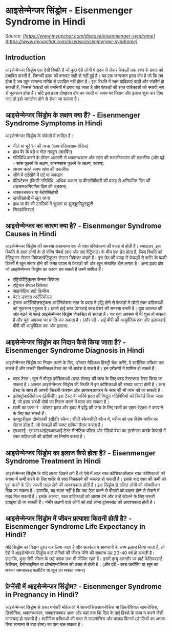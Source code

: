 # आइसेन्मेन्जर सिंड्रोम - Eisenmenger Syndrome in Hindi
_Source: [https://www.myupchar.com/disease/eisenmenger-syndrome](https://www.myupchar.com/disease/eisenmenger-syndrome)_

## Introduction
आइसेन्मेन्जर सिंड्रोम एक ऐसी स्थिति है जो कुछ ऐसे लोगों में हृदय से लेकर फेफड़ों तक रक्त के प्रवाह को प्रभावित करती है, जिनकी हृदय की बनावट सही से नहीं हुई है। य​ह एक जन्मजात हृदय दोष है जो कि तब होता है जब खून सामान्य तरीके से प्रवाहित नहीं होता है। इस स्थिति में रक्त वाहिकाएं कड़ी और संकीर्ण हो सकती हैं, जिससे फेफड़ों की धमनियों में दबाव बढ़ जाता है और फेफड़ों की रक्त वाहिकाओं को स्थायी रूप से नुकसान होता है।
यदि इस हृदय दोषहृदय दोष का जल्दी या समय पर निदान और इलाज शुरू कर दिया जाए तो इसे जानलेवा होने से रोका जा सकता है।

## आइसेन्मेन्जर सिंड्रोम के लक्षण क्या हैं? - Eisenmenger Syndrome Symptoms in Hindi
आइसेन्मेन्जर सिंड्रोम के संकेतों में शामिल हैं :
- नीले या भूरे रंग की त्वचा (सायनोसिससायनोसिस)
- हाथ पैर के बड़े व गोल नाखून (क्लबिंग)
- गतिविधि करने के दौरान आसानी से थकानथकान और सांस की तकलीफसांस की तकलीफ (और पढ़ें - सांस फूलने के लक्षण, कारणसांस फूलने के लक्षण, कारण)
- आराम करते समय सांस की तकलीफ
- सीने में दर्दसीने में दर्द या जकड़न
- पैल्पिटेशन (किसी गतिविधि, अधिक थकान या बीमारीबीमारी की वजह से अनियमित दिल की धड़कनअनियमित दिल की धड़कन)
- चक्करचक्कर या बेहोशीबेहोशी
- खांसीखांसी में खून आना
- हाथ या पैर की उंगलियों में सुन्नता या झुनझुनीझुनझुनी
- सिरदर्दसिरदर्द

## आइसेन्मेन्जर का कारण क्या है? - Eisenmenger Syndrome Causes in Hindi
आइसेन्मेन्जर सिंड्रोम की समस्या असामान्य रूप से रक्त परिसंचरण की वजह से होती है। ज्यादातर, इस स्थिति से ग्रस्त लोगों के दो पंपिंग चैंबर्स (बाएं और दाएं वेंट्रिकल) के बीच एक छेद होता है, जिस स्थिति को वेंट्रिकुलर सेप्टल डिफेक्टवेंट्रिकुलर सेप्टल डिफेक्ट कहते हैं। इस छेद की वजह से फेफड़ों से शरीर के बाकी हिस्सों में खून संचार होने की जगह वापस से फेफड़ों की ओर खून संचारित होने लगता है।
अन्य हृदय दोष जो आइसेन्मेन्जर सिंड्रोम का कारण बन सकते हैं उनमें शामिल हैं :
- एट्रियोवेंट्रिकुलर कैनल डिफेक्ट
- एट्रियल सेप्टल डिफेक्ट
- साइनोटिक हार्ट डिजीज
- पेटंट डक्टस आर्टेरियोसस
- ट्रंकस आर्टेरियोससट्रंकस आर्टेरियोसस
रक्त के प्रवाह में वृद्धि होने से फेफड़ों में छोटी रक्त वाहिकाओं को नुकसान पहुंचता है। इससे हाई ब्लड प्रेशरहाई ब्लड प्रेशर की समस्या बनती है।
युवा अवस्था की ओर बढ़ने से पहले आइसेन्मेन्जर सिंड्रोम विकसित हो सकता है। यह युवा अवस्था में भी शुरू हो सकता है और युवा अवस्था भर प्रगति कर सकता है।
(और पढ़ें - हाई बीपी की आयुर्वेदिक दवा और इलाजहाई बीपी की आयुर्वेदिक दवा और इलाज)

## आइसेन्मेन्जर सिंड्रोम का निदान कैसे किया जाता है? - Eisenmenger Syndrome Diagnosis in Hindi
आइसेन्मेन्जर सिंड्रोम का निदान करने के लिए, डॉक्टर मेडिकल हिस्ट्री चेक करेंगे, वे शारीरिक परीक्षण कर सकते हैं और जरूरी क्लिनिकल टेस्ट का भी आदेश दे सकते हैं। इन परीक्षणों में शामिल हो सकते हैं :
- ब्लड टेस्ट : खून में मौजूद कोशिकाओं (ब्लड सेल्स) की जांच के लिए ब्लड ​टेस्टब्लड ​टेस्ट किया जा सकता है। अक्सर आइसेन्मेन्जर सिंड्रोम की स्थिति में इन कोशिकाओं की संख्या ज्यादा होती है। ब्लड टेस्ट के साथ ही आपनी किडनी फंक्शन और आयरनआयरन के स्तर की भी जांच की जा सकती है।
- इलेक्ट्रोकार्डियोग्राम (ईसीजी): इस टेस्ट के जरिये हृदय की विद्युत गतिविधियों को रिकॉर्ड किया जाता है, जो हृदय संबंधी दोषों का निदान करने में मदद कर सकता है।
- छाती का एक्स-रे : डॉक्टर हृदय और हृदय में वृद्धि की जांच के लिए छाती का एक्स-रेएक्स-रे करवाने के लिए कह सकते हैं।
- कंप्यूटरीकृत टोमोग्राफी (सीटी) स्कैन : सीटी स्कैनसीटी स्कैन में, मरीज को एक विशेष मशीन पर लेटना होता है, जो फेफड़ों की स्पष्ट छवियां तैयार करता है।
- एमआरई : एमआरआईएमआरआई टेस्ट मैग्नेटिक फील्ड और रेडियो वेव्स का इस्तेमाल करके फेफड़ों में रक्त वाहिकाओं की छवियों का निर्माण करता है।

## आइसेन्मेन्जर सिंड्रोम का इलाज कैसे होता है? - Eisenmenger Syndrome Treatment in Hindi
आइसेन्मेन्जर सिंड्रोम के यदि लक्षण दिखने लगे हैं तो ऐसे में लाल रक्त कोशिकाओंलाल रक्त कोशिकाओं की संख्या में कमी करने के लिए शरीर से रक्त निकालने की जरूरत हो सकती है। इसके बाद रक्त की कमी को पूरा करने के लिए जरूरी तरल लेने की आवश्यकता होती है।
इस सिंड्रोम से ग्रसित लोगों को ऑक्सीजन दिया जा सकता है। हालांकि, यह स्पष्ट नहीं है कि क्या ऐसा करने से बीमारी को बदतर होने से रोकने में मदद मिल सकती है। इसके अलावा, रक्त वाहिकाओं को आराम देने और उन्हें खोलने के लिए जरूरी दवाइयां दी जा सकती हैं। गंभीर लक्षणों वाले लोगों को हार्ट लंग्स ट्रांसप्लांट की आवश्यकता होती है।

## आइसेन्मेन्जर सिंड्रोम में जीवन प्रत्याशा कितनी होती है? - Eisenmenger Syndrome Life Expectancy in Hindi?
यदि सिंड्रोम का निदान तुरंत कर लिया जाता है और सतर्कता व सावधानी के साथ इलाज किया जाता है, तो ऐसे में आइसेन्मेन्जर सिंड्रोम वाले रोगियों की जीवन जीने की सामान्य उम्र 20-40 वर्ष हो सकती है। हालांकि, कुछ रोगी जीवन के छठे दशक तक भी जीवित रहते हैं। इसमें मृत्यु आमतौर पर हार्ट फेलियरहार्ट फेलियर, हैमोप्टाइसिस या थ्रोम्बोएम्बोलिज्म की वजह से होती है।
(और पढ़ें - ब्लड क्लॉटिंग या खून का थक्का जमनाब्लड क्लॉटिंग या खून का थक्का जमना)

## प्रेग्नेंसी में आइसेन्मेन्जर सिंड्रोम? - Eisenmenger Syndrome in Pregnancy in Hindi?
आइसेन्मेन्जर सिंड्रोम से ग्रस्त गर्भवती महिलाओं में सायनोसिससायनोसिस या डिफरेंशियल सायनोसिस, डिस्पेनिया, थकानथकान, चक्करचक्कर आना और यहां तक कि दिल के दाएं हिस्से के काम न करने जैसी समस्याएं हो सकती हैं। शारीरिक परीक्षाओं की मदद से सायनोसिस और क्लब्ड फिंगर्स (उंगलियों का अगला सिरा सामान्य से बड़ा होना) का पता चल सकता है।

